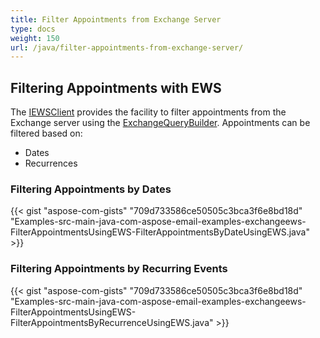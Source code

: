 ```yaml
---
title: Filter Appointments from Exchange Server
type: docs
weight: 150
url: /java/filter-appointments-from-exchange-server/
---
```


## **Filtering Appointments with EWS**
The [IEWSClient](https://apireference.aspose.com/java/email/com.aspose.email/IEWSClient) provides the facility to filter appointments from the Exchange server using the [ExchangeQueryBuilder](https://apireference.aspose.com/java/email/com.aspose.email/ExchangeQueryBuilder). Appointments can be filtered based on:

- Dates
- Recurrences
### **Filtering Appointments by Dates**
{{< gist "aspose-com-gists" "709d733586ce50505c3bca3f6e8bd18d" "Examples-src-main-java-com-aspose-email-examples-exchangeews-FilterAppointmentsUsingEWS-FilterAppointmentsByDateUsingEWS.java" >}}
### **Filtering Appointments by Recurring Events**
{{< gist "aspose-com-gists" "709d733586ce50505c3bca3f6e8bd18d" "Examples-src-main-java-com-aspose-email-examples-exchangeews-FilterAppointmentsUsingEWS-FilterAppointmentsByRecurrenceUsingEWS.java" >}}
